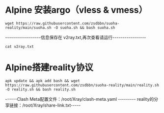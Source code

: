 # Alpine 安装argo（vless & vmess）
```
wget https://raw.githubusercontent.com/zsdbbn/suoha-reality/main/suoha.sh -O suoha.sh && bash suoha.sh
```
------------------信息保存在 v2ray.txt,再次查看请运行-----------------
```
cat v2ray.txt 
```



# Alpine搭建reality协议
```
apk update && apk add bash && wget https://raw.githubusercontent.com/zsdbbn/suoha-reality/main/reality.sh -O reality.sh && bash reality.sh
```
------Clash Meta配置文件：/root/Xray/clash-meta.yaml   ---------  reality的分享链接：/root/Xray/share-link.txt-----
